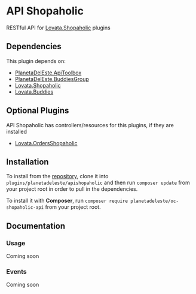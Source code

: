 # API Shopaholic
RESTful API for [Lovata.Shopaholic](https://octobercms.com/plugin/lovata-shopaholic) plugins

## Dependencies
This plugin depends on:

- [PlanetaDelEste.ApiToolbox](https://github.com/planetadeleste/oc-api-toolbox)
- [PlanetaDelEste.BuddiesGroup](https://octobercms.com/plugin/planetadeleste-buddiesgroup)
- [Lovata.Shopaholic](https://octobercms.com/plugin/lovata-shopaholic)
- [Lovata.Buddies](https://octobercms.com/plugin/lovata-buddies)

## Optional Plugins
API Shopaholic has controllers/resources for this plugins, if they are installed
- [Lovata.OrdersShopaholic](https://octobercms.com/plugin/lovata-ordersshopaholic)

## Installation
To install from the [repository](https://github.com/planetadeleste/oc-shopaholic-api), clone it into `plugins/planetadeleste/apishopaholic` and then run `composer update` from your project root in order to pull in the dependencies.

To install it with **Composer**, run `composer require planetadeleste/oc-shopaholic-api` from your project root.

## Documentation

### Usage
Coming soon

### Events
Coming soon


